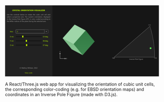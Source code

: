 ![interactive-crystallography](https://github.com/MalloryWittwer/interactive-crystallography/blob/master/public/screenshot.png?raw=true)

A React/Three.js web app for visualizing the orientation of cubic unit cells, the corresponding color-coding (e.g. for EBSD orientation maps) and coordinates in an Inverse Pole Figure (made with D3.js).

